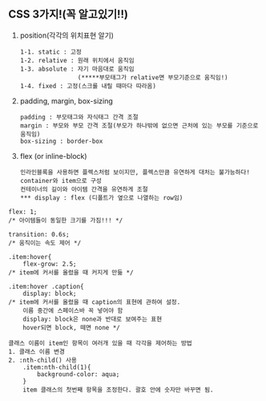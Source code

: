 ## CSS 3가지!(꼭 알고있기!!)  
1. position(각각의 위치표현 알기)  
    ```
    1-1. static : 고정  
    1-2. relative : 원래 위치에서 움직임  
    1-3. absolute : 자기 마음대로 움직임  
                    (*****부모태그가 relative면 부모기준으로 움직임!)  
    1-4. fixed : 고정(스크롤 내릴 때마다 따라옴)
    ```
2. padding, margin, box-sizing  
    ```
    padding : 부모태그와 자식태그 간격 조절  
    margin : 부모와 부모 간격 조절(부모가 하나밖에 없으면 근처에 있는 부모를 기준으로 움직임)  
    box-sizing : border-box
    ```
3. flex (or inline-block)  
    ```
    인라인블록을 사용하면 플렉스처럼 보이지만, 플렉스만큼 유연하게 대처는 불가능하다!  
    container와 item으로 구성  
    컨테이너의 길이와 아이템 간격을 유연하게 조절
    *** display : flex (디폴트가 옆으로 나열하는 row임)
    ```

```
flex: 1;
/* 아이템들이 동일한 크기를 가짐!!! */

transition: 0.6s;
/* 움직이는 속도 제어 */

.item:hover{
    flex-grow: 2.5;
/* item에 커서를 올렸을 때 커지게 만듦 */

.item:hover .caption{
    display: block;
/* item에 커서를 올렸을 때 caption의 표현에 관하여 설정. 
    이름 중간에 스페이스바 꼭 넣어야 함 
    display: block은 none과 반대로 보여주는 표현
    hover되면 block, 떼면 none */

클래스 이름이 item인 항목이 여러개 있을 때 각각을 제어하는 방법
1. 클래스 이름 변경
2. :nth-child() 사용
    .item:nth-child(1){
        background-color: aqua;
    }
    item 클래스의 첫번째 항목을 조정한다. 괄호 안에 숫자만 바꾸면 됨.
```